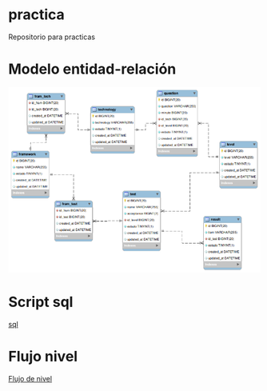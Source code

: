 # practica
Repositorio para practicas

# Modelo entidad-relación
![This is an image](./ER.png)

# Script sql
[sql](./dbpracticas.sql)

# Flujo nivel
[Flujo de nivel](./WF_practicas.pdf)